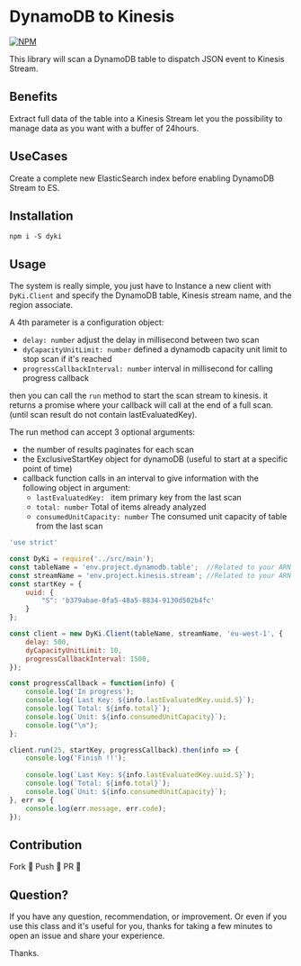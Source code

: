 # DynamoDB to Kinesis

[![NPM](https://nodei.co/npm/dyki.svg?downloads=true&downloadRank=true&stars=true)](https://nodei.co/npm/dyki/)

This library will scan a DynamoDB table to dispatch JSON event to Kinesis Stream.

## Benefits

Extract full data of the table into a Kinesis Stream let you the possibility to manage data as you want with a buffer of 24hours.

## UseCases

Create a complete new ElasticSearch index before enabling DynamoDB Stream to ES.

## Installation

```
npm i -S dyki
```

## Usage

The system is really simple, you just have to Instance a new client with `DyKi.Client`
and specify the DynamoDB table, Kinesis stream name, and the region associate.

A 4th parameter is a configuration object:

* `delay: number` adjust the delay in millisecond between two scan
* `dyCapacityUnitLimit: number` defined a dynamodb capacity unit limit to stop scan if it's reached
* `progressCallbackInterval: number` interval in millisecond for calling progress callback 

then you can call the `run` method to start the scan stream to kinesis.
it returns a promise where your callback will call at the end of a full scan.
(until scan result do not contain lastEvaluatedKey).

The run method can accept 3 optional arguments:

- the number of results paginates for each scan
- the ExclusiveStartKey object for dynamoDB (useful to start at a specific point of time)
- callback function calls in an interval to give information with the following object in argument:
    - `lastEvaluatedKey: ` item primary key from the last scan
    - `total: number` Total of items already analyzed
    - `consumedUnitCapacity: number` The consumed unit capacity of table from the last scan


```javascript
'use strict'

const DyKi = require('../src/main');
const tableName = 'env.project.dynamodb.table';  //Related to your ARN name
const streamName = 'env.project.kinesis.stream'; //Related to your ARN name
const startKey = {
    uuid: {
        "S": 'b379abae-0fa5-48a5-8834-9130d502b4fc'
    }
};

const client = new DyKi.Client(tableName, streamName, 'eu-west-1', {
    delay: 500,
    dyCapacityUnitLimit: 10,
    progressCallbackInterval: 1500,
});

const progressCallback = function(info) {
    console.log('In progress');
    console.log(`Last Key: ${info.lastEvaluatedKey.uuid.S}`);
    console.log(`Total: ${info.total}`);
    console.log(`Unit: ${info.consumedUnitCapacity}`);
    console.log("\n");
};

client.run(25, startKey, progressCallback).then(info => {
    console.log('Finish !!');
    
    console.log(`Last Key: ${info.lastEvaluatedKey.uuid.S}`);
    console.log(`Total: ${info.total}`);
    console.log(`Unit: ${info.consumedUnitCapacity}`);
}, err => {
    console.log(err.message, err.code);
});
```

## Contribution

Fork :book:
Push :runner:
PR :clap:

## Question?

If you have any question, recommendation, or improvement.
Or even if you use this class and it's useful for you,
thanks for taking a few minutes to open an issue and share your experience.

Thanks.

